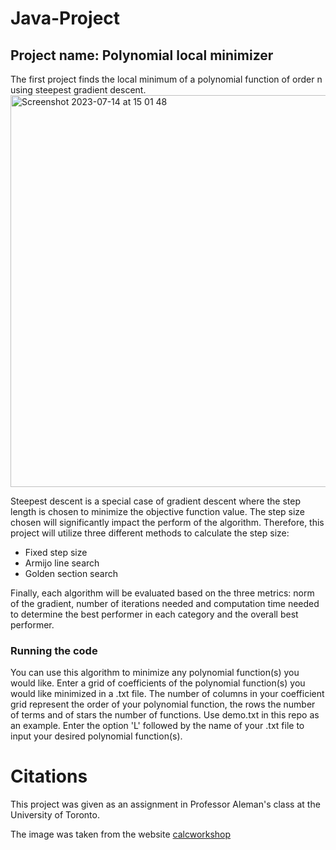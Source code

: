 # Java-Project

## Project name: Polynomial local minimizer
The first project finds the local minimum of a polynomial function of order n using steepest gradient descent. 
<img width="627" alt="Screenshot 2023-07-14 at 15 01 48" src="https://github.com/charlottevedrines/Java-Projects/assets/97196465/69a70c25-15b0-4ed9-a34c-556495135403">


Steepest descent is a special case of gradient descent where the step length is chosen to minimize the objective function value. The step size chosen will significantly impact the perform of the algorithm. Therefore, this project will utilize three different methods to calculate the step size:
- Fixed step size
- Armijo line search
- Golden section search
  
Finally, each algorithm will be evaluated based on the three metrics: norm of the gradient, number of iterations needed and computation time needed to determine the best performer in each category and the overall best performer.

### Running the code
You can use this algorithm to minimize any polynomial function(s) you would like. Enter a grid of coefficients of the polynomial function(s) you would like minimized in a .txt file. The number of columns in your coefficient grid represent the order of your polynomial function, the rows the number of terms and of stars the number of functions. Use demo.txt in this repo as an example. 
Enter the option 'L' followed by the name of your .txt file to input your desired polynomial function(s).

# Citations 
This project was given as an assignment in Professor Aleman's class at the University of Toronto.

The image was taken from the website [calcworkshop](https://calcworkshop.com/partial-derivatives/extrema-multivariable-functions/)

